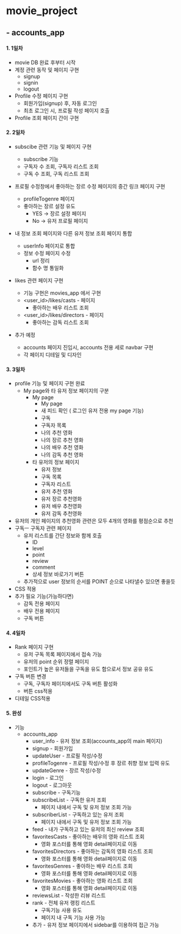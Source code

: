 # movie_project

##   - accounts_app

#### 1. 1일차

* movie DB 완료 후부터 시작
* 계정 관련 동작 및 페이지 구현
  * signup
  * signin
  * logout
* Profile 수정 페이지 구현
  * 회원가입(signup) 후, 자동 로그인
  * 최초 로그인 시, 프로필 작성 페이지 호출
* Profile 조회 페이지 간이 구현





#### 2. 2일차

* subscibe 관련 기능 및 페이지 구현
  * subscribe 기능
  * 구독자 수 조회, 구독자 리스트 조회
  * 구독 수 조회, 구독 리스트 조회
* 프로필 수정창에서 좋아하는 장르 수정 페이지의 중간 링크 페이지 구현
  * profileTogenre 페이지
  * 좋아하는 장르 설정 유도
    * YES  -> 장르 설정 페이지
    * No -> 유저 프로필 페이지
* 내 정보 조회 페이지와 다른 유저 정보 조회 페이지 통합
  * userInfo 페이지로 통합
  * 정보 수정 페이지 수정
    * url 정리
    * 함수 명 통일화
* likes 관련 페이지 구현
  * 기능 구현은 movies_app 에서 구현
  * <user_id>/likes/casts - 페이지
    * 좋아하는 배우 리스트 조회
  * <user_id>/likes/directors - 페이지
    * 좋아하는 감독 리스트 조회

* 추가 예정
  * accounts 페이지 진입시, accounts 전용 세로 navbar 구현
  * 각 페이지 디테일 및 디자인

#### 3. 3일차

* profile 기능 및 페이지 구현 완료
  * My page와 타 유저 정보 페이지의 구분
    * My page
      * My page
      * 새 피드 확인 ( 로그인 유저 전용 my page 기능)
      * 구독
      * 구독자 목록
      * 나의 추천 영화
      * 나의 장르 추천 영화
      * 나의 배우 추천 영화
      * 나의 감독 추천 영화
    * 타 유저의 정보 페이지
      * 유저 정보
      * 구독 목록
      * 구독자 리스트
      * 유저 추천 영화
      * 유저 장르 추천영화
      * 유저 배우 추천영화
      * 유저 감독 추천영화
* 유저의 개인 페이지의 추천영화 관련은 모두 4개의 영화를 평점순으로 추천
* 구독ㅡ 구독자 관련 페이지
  * 유저 리스트를 간단 정보와 함께 호출
    * ID
    * level
    * point
    * review
    * comment
    * 상세 정보 바로가기 버튼
  * 추가적으로 user 정보의 순서를 POINT 순으로 나타낼수 있으면 좋을듯
* CSS 적용
* 추가 필요 기능(가능하다면)
  * 감독 전용 페이지
  * 배우 전용 페이지
  * 구독 버튼



#### 4. 4일차

* Rank 페이지 구현
  * 유저 구독 목록 페이지에서 접속 가능
  * 유저의 point 순위 정렬 페이지
  * 포인트가 높은 유저들을 구독을 유도 함으로서 정보 공유 유도
* 구독 버튼 변경
  * 구독, 구독자 페이지에서도 구독 버튼 활성화
  * 버튼 css적용
* 디테일 CSS적용





#### 5. 완성

* 기능
  * accounts_app
    * user_info - 유저 정보 조회(accounts_app의 main 페이지)
    * signup - 회원가입
    * updateUser - 프로필 작성/수정
    * profileTogenre - 프로필 작성/수정 후 장르 취향 정보 입력 유도
    * updateGenre - 장르 작성/수정
    * login - 로그인
    * logout - 로그아웃
    * subscribe - 구독기능
    * subscribeList - 구독한 유저 조회
      * 페이지 내에서 구독 및 유저 정보 조회 가능
    * subscriberList - 구독하고 있는 유저 조회
      * 페이지 내에서 구독 및 유저 정보 조회 가능
    * feed - 내가 구독하고 있는 유저의 최신 review 조회
    * favoritesCasts - 좋아하는 배우의 영화 리스트 조회
      * 영화 포스터를 통해 영화 detail페이지로 이동
    * favoritesDirectors - 좋아하는 감독의  영화 리스트 조회
      * 영화 포스터를 통해 영화 detail페이지로 이동
    * favoritesGenres - 좋아하는 배우 리스트 조회
      * 영화 포스터를 통해 영화 detail페이지로 이동
    * favoritesMovies - 좋아하는 영화 리스트 조회
      * 영화 포스터를 통해 영화 detail페이지로 이동
    * reviewsList - 작성한 리뷰 리스트
    * rank - 전체 유저 랭킹 리스트
      * 구독기능 사용 유도
      * 페이지 내 구독 기능 사용 가능
    * 추가 - 유저 정보 페이지에서 sidebar를 이용하여 접근 가능